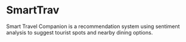 # SmartTrav

Smart Travel Companion is a recommendation system using sentiment analysis to suggest tourist spots and nearby dining options.
